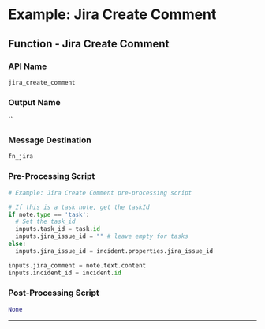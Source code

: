 <!--
    DO NOT MANUALLY EDIT THIS FILE
    THIS FILE IS AUTOMATICALLY GENERATED WITH resilient-sdk codegen
-->

# Example: Jira Create Comment

## Function - Jira Create Comment

### API Name
`jira_create_comment`

### Output Name
``

### Message Destination
`fn_jira`

### Pre-Processing Script
```python
# Example: Jira Create Comment pre-processing script

# If this is a task note, get the taskId
if note.type == 'task':
  # Set the task_id
  inputs.task_id = task.id
  inputs.jira_issue_id = "" # leave empty for tasks
else:
  inputs.jira_issue_id = incident.properties.jira_issue_id

inputs.jira_comment = note.text.content
inputs.incident_id = incident.id


```

### Post-Processing Script
```python
None
```

---

